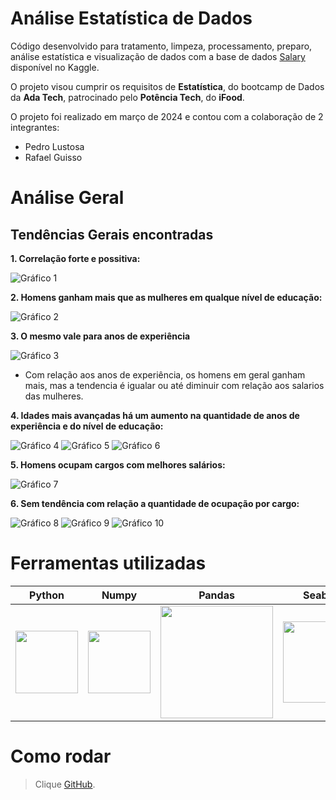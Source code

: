 # Análise Estatística de Dados 

Código desenvolvido para tratamento, limpeza, processamento, preparo, análise estatística e visualização de dados com a base de dados [Salary](https://www.kaggle.com/datasets/mohithsairamreddy/salary-data/data) disponível no Kaggle.  

O projeto visou cumprir os requisitos de **Estatística**, do bootcamp de Dados da **Ada Tech**, patrocinado pelo **Potência Tech**, do **iFood**. 


O projeto foi realizado em março de 2024 e contou com a colaboração de 2 integrantes:
* Pedro Lustosa
* Rafael Guisso


# Análise Geral

## Tendências Gerais encontradas

**1. Correlação forte e possitiva:**

![Gráfico 1](cor_numeric.png)

**2. Homens ganham mais que as mulheres em qualque nível de educação:**

![Gráfico 2](bar_education_salary_gender.png)

**3. O mesmo vale para anos de experiência**

![Gráfico 3](bar_yoe_salary_gender.png)

+ Com relação aos anos de experiência, os homens em geral ganham mais, mas a tendencia é igualar ou até diminuir com relação aos salarios das mulheres.

**4. Idades mais avançadas há um aumento na quantidade de anos de experiência e do nível de educação:**

![Gráfico 4](buble_age_yoy_education_salary.png)
![Gráfico 5](line_age.png)
![Gráfico 6](line_yoy.png)

**5. Homens ocupam cargos com melhores salários:**

![Gráfico 7](top5job_gender.png)

**6. Sem tendência com relação a quantidade de ocupação por cargo:**

![Gráfico 8](ct_male.png) 
![Gráfico 9](ct_female.png)
![Gráfico 10](ct_others.png)

# Ferramentas utilizadas

| Python | Numpy | Pandas | Seaborn | Matplotlib | Git | 
| ------ | ----- | ------ | ------- | ---------- | --- | 
| <img src="https://s3.dualstack.us-east-2.amazonaws.com/pythondotorg-assets/media/files/python-logo-only.svg" width="100"> | <img src="https://www.svgrepo.com/show/354127/numpy.svg" width="100"> | <img src="https://upload.wikimedia.org/wikipedia/commons/e/ed/Pandas_logo.svg" width="180"> |<img src="https://seaborn.pydata.org/_images/logo-mark-lightbg.svg" width="130"> | <img src="https://upload.wikimedia.org/wikipedia/commons/8/84/Matplotlib_icon.svg" width="110"> | <img src="https://git-scm.com/images/logos/downloads/Git-Icon-1788C.svg" width="100"> |

# Como rodar

> Clique [GitHub](https://github.com/pedrolustosab/Analise_Explorataria_Salarios).


